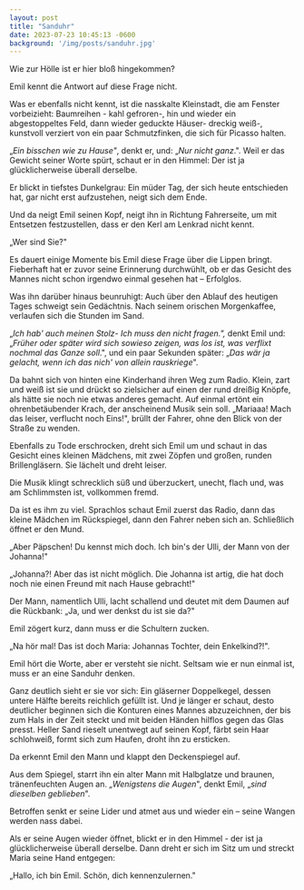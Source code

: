 ```yaml
---
layout: post
title: "Sanduhr"
date: 2023-07-23 10:45:13 -0600
background: '/img/posts/sanduhr.jpg'
---
```



Wie zur Hölle ist er hier bloß hingekommen?

Emil kennt die Antwort auf diese Frage nicht.

Was er ebenfalls nicht kennt, ist die nasskalte Kleinstadt, die am Fenster vorbeizieht: Baumreihen - kahl gefroren-, hin und wieder ein abgestoppeltes Feld, dann wieder geduckte Häuser- dreckig weiß-, kunstvoll verziert von ein paar Schmutzfinken, die sich für Picasso halten.

„_Ein bisschen wie zu Hause"_, denkt er, und: „_Nur nicht ganz_.". Weil er das Gewicht seiner Worte spürt, schaut er in den Himmel: Der ist ja glücklicherweise überall derselbe.

Er blickt in tiefstes Dunkelgrau: Ein müder Tag, der sich heute entschieden hat, gar nicht erst aufzustehen, neigt sich dem Ende.

Und da neigt Emil seinen Kopf, neigt ihn in Richtung Fahrerseite, um mit Entsetzen festzustellen, dass er den Kerl am Lenkrad nicht kennt.

„Wer sind Sie?"

Es dauert einige Momente bis Emil diese Frage über die Lippen bringt. Fieberhaft hat er zuvor seine Erinnerung durchwühlt, ob er das Gesicht des Mannes nicht schon irgendwo einmal gesehen hat – Erfolglos.

Was ihn darüber hinaus beunruhigt: Auch über den Ablauf des heutigen Tages schweigt sein Gedächtnis. Nach seinem orischen Morgenkaffee, verlaufen sich die Stunden im Sand.

„_Ich hab' auch meinen Stolz- Ich muss den nicht fragen.",_ denkt Emil und: „_Früher oder später wird sich sowieso zeigen, was los ist, was verflixt nochmal das Ganze soll_.", und ein paar Sekunden später: „_Das wär ja gelacht, wenn ich das nich' von allein rauskriege_".

Da bahnt sich von hinten eine Kinderhand ihren Weg zum Radio. Klein, zart und weiß ist sie und drückt so zielsicher auf einen der rund dreißig Knöpfe, als hätte sie noch nie etwas anderes gemacht. Auf einmal ertönt ein ohrenbetäubender Krach, der anscheinend Musik sein soll. „Mariaaa! Mach das leiser, verflucht noch Eins!", brüllt der Fahrer, ohne den Blick von der Straße zu wenden.

Ebenfalls zu Tode erschrocken, dreht sich Emil um und schaut in das Gesicht eines kleinen Mädchens, mit zwei Zöpfen und großen, runden Brillengläsern. Sie lächelt und dreht leiser.

Die Musik klingt schrecklich süß und überzuckert, unecht, flach und, was am Schlimmsten ist, vollkommen fremd.

Da ist es ihm zu viel. Sprachlos schaut Emil zuerst das Radio, dann das kleine Mädchen im Rückspiegel, dann den Fahrer neben sich an. Schließlich öffnet er den Mund.

„Aber Päpschen! Du kennst mich doch. Ich bin's der Ulli, der Mann von der Johanna!"

„Johanna?! Aber das ist nicht möglich. Die Johanna ist artig, die hat doch noch nie einen Freund mit nach Hause gebracht!"

Der Mann, namentlich Ulli, lacht schallend und deutet mit dem Daumen auf die Rückbank: „Ja, und wer denkst du ist sie da?"

Emil zögert kurz, dann muss er die Schultern zucken.

„Na hör mal! Das ist doch Maria: Johannas Tochter, dein Enkelkind?!".

Emil hört die Worte, aber er versteht sie nicht. Seltsam wie er nun einmal ist, muss er an eine Sanduhr denken.

Ganz deutlich sieht er sie vor sich: Ein gläserner Doppelkegel, dessen untere Hälfte bereits reichlich gefüllt ist. Und je länger er schaut, desto deutlicher beginnen sich die Konturen eines Mannes abzuzeichnen, der bis zum Hals in der Zeit steckt und mit beiden Händen hilflos gegen das Glas presst. Heller Sand rieselt unentwegt auf seinen Kopf, färbt sein Haar schlohweiß, formt sich zum Haufen, droht ihn zu ersticken.

Da erkennt Emil den Mann und klappt den Deckenspiegel auf.

Aus dem Spiegel, starrt ihn ein alter Mann mit Halbglatze und braunen, tränenfeuchten Augen an. _„Wenigstens die Augen_", denkt Emil, „_sind dieselben geblieben_".

Betroffen senkt er seine Lider und atmet aus und wieder ein – seine Wangen werden nass dabei.

Als er seine Augen wieder öffnet, blickt er in den Himmel - der ist ja glücklicherweise überall derselbe. Dann dreht er sich im Sitz um und streckt Maria seine Hand entgegen:

„Hallo, ich bin Emil. Schön, dich kennenzulernen."